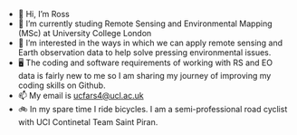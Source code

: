 - 👋 Hi, I’m Ross
- 👀 I’m currently studing Remote Sensing and Environmental Mapping (MSc) at University College London
- 🌱 I’m interested in the ways in which we can apply remote sensing and Earth observation data to help solve pressing environmental issues.
- 🖥 The coding and software requirements of working with RS and EO data is fairly new to me so I am sharing my journey of improving my coding skills on Github.
- 📫 My email is ucfars4@ucl.ac.uk 
- 🚲 In my spare time I ride bicycles. I am a semi-professional road cyclist with UCI Continetal Team Saint Piran.

<!---
rseholland/rseholland is a ✨ special ✨ repository because its `README.md` (this file) appears on your GitHub profile.
You can click the Preview link to take a look at your changes.
--->
